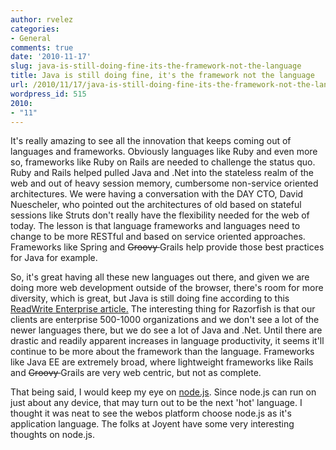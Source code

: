```yaml
---
author: rvelez
categories:
- General
comments: true
date: '2010-11-17'
slug: java-is-still-doing-fine-its-the-framework-not-the-language
title: Java is still doing fine, it's the framework not the language
url: /2010/11/17/java-is-still-doing-fine-its-the-framework-not-the-language/index.html
wordpress_id: 515
2010:
- "11"
---
```



It's really amazing to see all the innovation that keeps coming out of languages and frameworks. Obviously languages like Ruby and even more so, frameworks like Ruby on Rails are needed to challenge the status quo. Ruby and Rails helped pulled Java and .Net into the stateless realm of the web and out of heavy session memory, cumbersome non-service oriented architectures. We were having a conversation with the DAY CTO, David Nuescheler, who pointed out the architectures of old based on stateful sessions like Struts don't really have the flexibility needed for the web of today. The lesson is that language frameworks and languages need to change to be more RESTful and based on service oriented approaches. Frameworks like Spring and <del>Groovy </del> Grails help provide those best practices for Java for example.

So, it's great having all these new languages out there, and given we are doing more web development outside of the browser, there's room for more diversity, which is great, but Java is still doing fine according to this [ReadWrite Enterprise article.](http://www.readwriteweb.com/enterprise/2010/09/java---its-not-dead-folks---it.php?utm_source=feedburner&utm_medium=feed&utm_campaign=Feed%3A+readwriteweb+%28ReadWriteWeb%29) The interesting thing for Razorfish is that our clients are enterprise 500-1000 organizations and we don't see a lot of the newer languages there, but we do see a lot of Java and .Net. Until there are drastic and readily apparent increases in language productivity, it seems it'll continue to be more about the framework than the language. Frameworks like Java EE are extremely broad, where lightweight frameworks like Rails and <del>Groovy </del>Grails are very web centric, but not as complete.

That being said, I would keep my eye on [node.js](http://nodejs.org/#about). Since node.js can run on just about any device, that may turn out to be the next 'hot' language. I thought it was neat to see the webos platform choose node.js as it's application language. The folks at Joyent have some very interesting thoughts on node.js.
